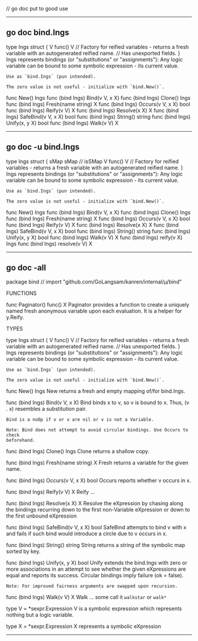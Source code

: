 // go doc put to good use	 
				
-------------------------------------------------------------------------------
## go doc    bind.Ings	
type Ings struct {
	V func() V // Factory for reified variables - returns a fresh variable with an autogenerated reified name.
	// Has unexported fields.
}
    Ings represents bindings (or "substitutions" or "assignments"): Any logic
    variable can be bound to some symbolic expression - its current value.

    Use as `bind.Ings` (pun intended).

    The zero value is not useful - initialize with `bind.New()`.

func New() Ings
func (bind Ings) Bind(v V, x X)
func (bind Ings) Clone() Ings
func (bind Ings) Fresh(name string) X
func (bind Ings) Occurs(v V, x X) bool
func (bind Ings) Reify(v V) X
func (bind Ings) Resolve(x X) X
func (bind Ings) SafeBind(v V, x X) bool
func (bind Ings) String() string
func (bind Ings) Unify(x, y X) bool
func (bind Ings) Walk(v V) X
				
-------------------------------------------------------------------------------
## go doc -u bind.Ings	
type Ings struct {
	sMap sMap     // isSMap
	V    func() V // Factory for reified variables - returns a fresh variable with an autogenerated reified name.
}
    Ings represents bindings (or "substitutions" or "assignments"): Any logic
    variable can be bound to some symbolic expression - its current value.

    Use as `bind.Ings` (pun intended).

    The zero value is not useful - initialize with `bind.New()`.

func New() Ings
func (bind Ings) Bind(v V, x X)
func (bind Ings) Clone() Ings
func (bind Ings) Fresh(name string) X
func (bind Ings) Occurs(v V, x X) bool
func (bind Ings) Reify(v V) X
func (bind Ings) Resolve(x X) X
func (bind Ings) SafeBind(v V, x X) bool
func (bind Ings) String() string
func (bind Ings) Unify(x, y X) bool
func (bind Ings) Walk(v V) X
func (bind Ings) reify(v X) Ings
func (bind Ings) resolve(v V) X
				
-------------------------------------------------------------------------------
## go doc -all		
package bind // import "github.com/GoLangsam/kanren/internal/µ/bind"


FUNCTIONS

func Paginator() func() X
    Paginator provides a function to create a uniquely named fresh anonymous
    variable upon each evaluation. It is a helper for y.Reify.


TYPES

type Ings struct {
	V func() V // Factory for reified variables - returns a fresh variable with an autogenerated reified name.
	// Has unexported fields.
}
    Ings represents bindings (or "substitutions" or "assignments"): Any logic
    variable can be bound to some symbolic expression - its current value.

    Use as `bind.Ings` (pun intended).

    The zero value is not useful - initialize with `bind.New()`.

func New() Ings
    New returns a fresh and empty mapping of/for bind.Ings.

func (bind Ings) Bind(v V, x X)
    Bind binds x to v, so v is bound to x. Thus, (v . x) resembles a
    substitution pair.

    Bind is a noOp if v or x are nil or v is not a Variable.

    Note: Bind does not attempt to avoid circular bindings. Use Occurs to check
    beforehand.

func (bind Ings) Clone() Ings
    Clone returns a shallow copy.

func (bind Ings) Fresh(name string) X
    Fresh returns a variable for the given name.

func (bind Ings) Occurs(v V, x X) bool
    Occurs reports whether v occurs in x.

func (bind Ings) Reify(v V) X
    Reify ...

func (bind Ings) Resolve(x X) X
    Resolve the eXpression by chasing along the bindings recurring down to the
    first non-Variable eXpression or down to the first unbound eXpression

func (bind Ings) SafeBind(v V, x X) bool
    SafeBind attempts to bind v with x and fails if such bind would introduce a
    circle due to v occurs in x.

func (bind Ings) String() string
    String returns a string of the symbolic map sorted by key.

func (bind Ings) Unify(x, y X) bool
    Unify extends the bind.Ings with zero or more associations in an attempt to
    see whether the given eXpressions are equal and reports its success.
    Circular bindings imply failure (ok = false).

    Note: For improved fairness arguments are swapped upon recursion.

func (bind Ings) Walk(v V) X
    Walk ... some call it `walkstar` or `walk*`

type V = *sexpr.Expression
    V is a symbolic expression which represents nothing but a logic variable.

type X = *sexpr.Expression
    X represents a symbolic eXpression

				
-------------------------------------------------------------------------------
